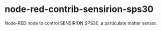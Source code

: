 # node-red-contrib-sensirion-sps30
Node-RED node to control SENSIRION SPS30, a particulate matter sensor.
